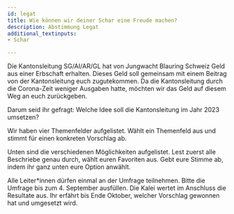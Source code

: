 ```yaml
---
id: legat
title: Wie können wir deiner Schar eine Freude machen?
description: Abstimmung Legat
additional_textinputs:
- Schar

---
```


Die Kantonsleitung SG/AI/AR/GL hat von Jungwacht Blauring Schweiz Geld aus einer Erbschaft erhalten. Dieses Geld soll gemeinsam mit einem Beitrag von der Kantonsleitung euch zugutekommen. Da die Kantonsleitung durch die Corona-Zeit weniger Ausgaben hatte, möchten wir das Geld auf diesem Weg an euch zurückgeben.

Darum seid ihr gefragt: Welche Idee soll die Kantonsleitung im Jahr 2023 umsetzen?

Wir haben vier Themenfelder aufgelistet. Wählt ein Themenfeld aus und stimmt für einen konkreten Vorschlag ab.

Unten sind die verschiedenen Möglichkeiten aufgelistet. Lest zuerst alle Beschriebe genau durch, wählt euren Favoriten aus. Gebt eure Stimme ab, indem ihr ganz unten eure Option anwählt.

Alle Leiter*innen dürfen einmal an der Umfrage teilnehmen. Bitte die Umfrage bis zum 4. September ausfüllen. Die Kalei wertet im Anschluss die Resultate aus. Ihr erfährt bis Ende Oktober, welcher Vorschlag gewonnen hat und umgesetzt wird.